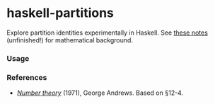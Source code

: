 # haskell-partitions
Explore partition identities experimentally in Haskell.
See [these notes](https://hapax.github.io/haskell-partition.md)
(unfinished!) for mathematical background.

### Usage

### References

- [*Number theory*](https://archive.org/details/NumberTheory_862/page/n157)
  (1971), George Andrews. Based on §12-4.
